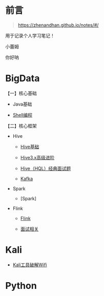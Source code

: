 # 前言

> https://zhenandhan.github.io/notes/#/

用于记录个人学习笔记！


小蕾姆

你好呐

# BigData

【一】核心基础
* Java基础

* [Shell编程](study/BigData/1.核心基础/Shell.md)

【二】核心框架

*   Hive

    * [Hive基础](study/BigData/2.核心框架/Hive/Hive基础.md)
    * [Hive3.x高级进阶](study/BigData/2.核心框架/Hive/Hive3.x高级进阶.md)
    * [Hive（HQL）经典面试题](study/BigData/2.核心框架/Hive/hql场景题.md)
   
    * [Kafka](/study/BigData/2.核心框架/Kafka/Kafka.md)

* Spark
    * [Spark]

* Flink
    * [Flink](/study/BigData/2.核心框架/Flink/Flink.md)

    * [面试相关](/study/BigData/notes/大数据面试.md)


# Kali

*   [Kali工具破解Wifi](/study/Kali/WiFi破解.md)

# Python




